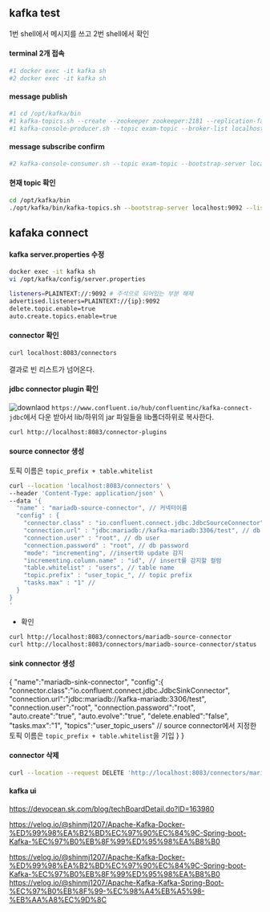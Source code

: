 ## kafka test
1번 shell에서 메시지를 쓰고 2번 shell에서 확인

#### terminal 2개 접속
```sh
#1 docker exec -it kafka sh
#2 docker exec -it kafka sh
```
#### message publish
```sh
#1 cd /opt/kafka/bin
#1 kafka-topics.sh --create --zookeeper zookeeper:2181 --replication-factor 1 --partitions 1 --topic exam-topic
#1 kafka-console-producer.sh --topic exam-topic --broker-list localhost:9092
```

#### message subscribe confirm
```sh
#2 kafka-console-consumer.sh --topic exam-topic --bootstrap-server localhost:9092 --from-beginning
```
#### 현재 topic 확인
```sh
cd /opt/kafka/bin
./opt/kafka/bin/kafka-topics.sh --bootstrap-server localhost:9092 --list
```


## kafaka connect

#### kafka server.properties 수정
```sh
docker exec -it kafka sh
vi /opt/kafka/config/server.properties

listeners=PLAINTEXT://:9092 # 주석으로 되어있는 부분 해제
advertised.listeners=PLAINTEXT://{ip}:9092
delete.topic.enable=true
auto.create.topics.enable=true
```


#### connector 확인
```sh
curl localhost:8083/connectors
```
결과로 빈 리스트가 넘어온다.

#### jdbc connector plugin 확인
![downlaod](https://github.com/ydj515/record-study/assets/32935365/52b6dde7-cf39-4ea2-81f8-709b2f899974)
`https://www.confluent.io/hub/confluentinc/kafka-connect-jdbc`에서 다운 받아서 lib/하위의 jar 파일들을 lib폴더하위로 복사한다.
```sh
curl http://localhost:8083/connector-plugins
```



#### source connector 생성
토픽 이름은 `topic_prefix + table.whitelist`
```sh
curl --location 'localhost:8083/connectors' \
--header 'Content-Type: application/json' \
--data '{
  "name" : "mariadb-source-connector", // 커넥터이름
  "config" : {
    "connector.class" : "io.confluent.connect.jdbc.JdbcSourceConnector",
    "connection.url" : "jdbc:mariadb://kafka-mariadb:3306/test", // db url
    "connection.user" : "root", // db user
    "connection.password" : "root", // db password
    "mode": "incrementing", //insert와 update 감지
    "incrementing.column.name" : "id", // insert를 감지할 컬럼
    "table.whitelist" : "users", // table name
    "topic.prefix" : "user_topic_", // topic prefix
    "tasks.max" : "1" // 
  }
}
'
```
- 확인
```sh
curl http://localhost:8083/connectors/mariadb-source-connector
curl http://localhost:8083/connectors/mariadb-source-connector/status
```



#### sink connector 생성

{
    "name":"mariadb-sink-connector",
    "config":{
        "connector.class":"io.confluent.connect.jdbc.JdbcSinkConnector",
        "connection.url":"jdbc:mariadb://kafka-mariadb:3306/test",
        "connection.user":"root",
        "connection.password":"root",
        "auto.create":"true",
        "auto.evolve":"true",
        "delete.enabled":"false",
        "tasks.max":"1",
        "topics":"user_topic_users" // source connector에서 지정한 토픽 이름은 `topic_prefix + table.whitelist`을 기입
    }
}

#### connector 삭제
```sh
curl --location --request DELETE 'http://localhost:8083/connectors/mariadb-source-connector'
```


#### kafka ui

https://devocean.sk.com/blog/techBoardDetail.do?ID=163980

https://velog.io/@shinmj1207/Apache-Kafka-Docker-%ED%99%98%EA%B2%BD%EC%97%90%EC%84%9C-Spring-boot-Kafka-%EC%97%B0%EB%8F%99%ED%95%98%EA%B8%B0



https://velog.io/@shinmj1207/Apache-Kafka-Docker-%ED%99%98%EA%B2%BD%EC%97%90%EC%84%9C-Spring-boot-Kafka-%EC%97%B0%EB%8F%99%ED%95%98%EA%B8%B0
https://velog.io/@shinmj1207/Apache-Kafka-Kafka-Spring-Boot-%EC%97%B0%EB%8F%99-%EC%98%A4%EB%A5%98-%EB%AA%A8%EC%9D%8C

